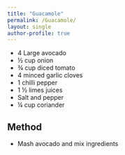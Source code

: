 ```yaml
---
title: "Guacamole"
permalink: /Guacamole/
layout: single
author-profile: true
---
```

- 4 Large avocado
- ½ cup onion
- ¾ cup diced tomato
- 4 minced garlic cloves
- 1 chilli pepper
- 1 ½ limes juices
- Salt and pepper
- ¼ cup coriander

## Method
-    Mash avocado and mix ingredients
